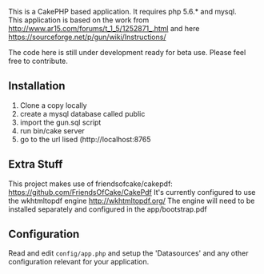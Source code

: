 This is a CakePHP based application.  It requires php 5.6.* and mysql.  
This application is based on the work from http://www.ar15.com/forums/t_1_5/1252871_.html and here https://sourceforge.net/p/gun/wiki/Instructions/

The code here is still under development ready for beta use.  Please feel free to contribute.

## Installation
1) Clone a copy locally
2) create a mysql database called public
3) import the gun.sql script
4) run bin/cake server
5) go to the url lised (http://localhost:8765

## Extra Stuff

This project makes use of friendsofcake/cakepdf: https://github.com/FriendsOfCake/CakePdf
It's currently configured to use the wkhtmltopdf engine http://wkhtmltopdf.org/
The engine will need to be installed separately and configured in the app/bootstrap.pdf


## Configuration

Read and edit `config/app.php` and setup the 'Datasources' and any other
configuration relevant for your application.
